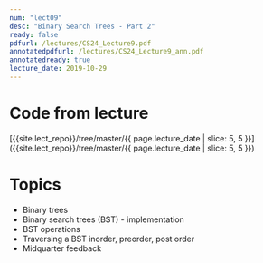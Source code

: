```yaml
---
num: "lect09"
desc: "Binary Search Trees - Part 2"
ready: false
pdfurl: /lectures/CS24_Lecture9.pdf
annotatedpdfurl: /lectures/CS24_Lecture9_ann.pdf
annotatedready: true
lecture_date: 2019-10-29
---
```



# Code from lecture
[{{site.lect_repo}}/tree/master/{{ page.lecture_date | slice: 5, 5 }}]({{site.lect_repo}}/tree/master/{{ page.lecture_date | slice: 5, 5 }})
# Topics
* Binary trees
* Binary search trees (BST) - implementation
* BST operations 
* Traversing a BST inorder, preorder, post order
* Midquarter feedback